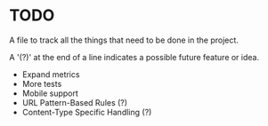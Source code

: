 # TODO

A file to track all the things that need to be done in the project.

A '(?)' at the end of a line indicates a possible future feature or idea.

- Expand metrics
- More tests
- Mobile support
- URL Pattern-Based Rules (?)
- Content-Type Specific Handling (?)
